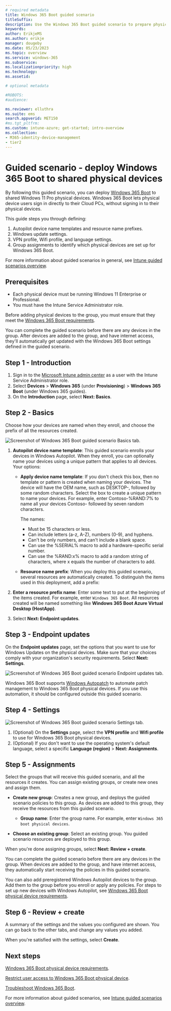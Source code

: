 ```yaml
---
# required metadata
title: Windows 365 Boot guided scenario
titleSuffix:
description: Use the Windows 365 Boot guided scenario to prepare physical devices to boot directly to Cloud PCs
keywords:
author: ErikjeMS  
ms.author: erikje
manager: dougeby
ms.date: 05/23/2023
ms.topic: overview
ms.service: windows-365
ms.subservice:
ms.localizationpriority: high
ms.technology:
ms.assetid: 

# optional metadata

#ROBOTS:
#audience:

ms.reviewer: elluthra
ms.suite: ems
search.appverid: MET150
#ms.tgt_pltfrm:
ms.custom: intune-azure; get-started; intro-overview
ms.collection:
- M365-identity-device-management
- tier2
---
```


# Guided scenario - deploy Windows 365 Boot to shared physical devices

By following this guided scenario, you can deploy [Windows 365 Boot](windows-365-boot-overview.md) to shared Windows 11 Pro physical devices. Windows 365 Boot lets physical device users sign in directly to their Cloud PCs, without signing in to their physical devices.

This guide steps you through defining:

1. Autopilot device name templates and resource name prefixes.
2. Windows update settings.
3. VPN profile, Wifi profile, and language settings.
4. Group assignments to identify which physical devices are set up for Windows 365 Boot.

For more information about guided scenarios in general, see [Intune guided scenarios overview](/en-us/mem/intune/fundamentals/guided-scenarios-overview).

## Prerequisites

- Each physical device must be running Windows 11 Enterprise or Professional.
- You must have the Intune Service Administrator role.

Before adding physical devices to the group, you must ensure that they meet the [Windows 365 Boot requirements](windows-365-boot-physical-device-requirements.md).

You can complete the guided scenario before there are any devices in the group. After devices are added to the group, and have internet access, they'll automatically get updated with the Windows 365 Boot settings defined in the guided scenario.

## Step 1 - Introduction

1. Sign in to the [Microsoft Intune admin center](https://go.microsoft.com/fwlink/?linkid=2109431) as a user with the Intune Service Administrator role.
2. Select **Devices** > **Windows 365** (under **Provisioning**) > **Windows 365 Boot** (under Windows 365 guides).
3. On the **Introduction** page, select **Next: Basics**.

## Step 2 - Basics

Choose how your devices are named when they enroll, and choose the prefix of all the resources created.

![Screenshot of Windows 365 Boot guided scenario Basics tab.](./media/windows-365-boot-guide/basics-tab.png)

1. **Autopilot device name template**: This guided scenario enrolls your devices in Windows Autopilot. When they enroll, you can optionally name your devices using a unique pattern that applies to all devices. Your options:

   - **Apply device name template**: If you don't check this box, then no template or pattern is created when naming your devices. The device will have the OEM name, such as DESKTOP-, followed by some random characters. Select the box to create a unique pattern to name your devices. For example, enter Contoso-%RAND:7% to name all your devices Contoso- followed by seven random characters.

     The names:

     - Must be 15 characters or less.
     - Can include letters (a-z, A-Z), numbers (0-9), and hyphens.
     - Can't be only numbers, and can't include a blank space.
     - Can use the %SERIAL% macro to add a hardware-specific serial number.
     - Can use the %RAND:x% macro to add a random string of characters, where x equals the number of characters to add.

   - **Resource name prefix**: When you deploy this guided scenario, several resources are automatically created. To distinguish the items used in this deployment, add a prefix:

2. **Enter a resource prefix name**: Enter some text to put at the beginning of the items created. For example, enter `Windows 365 Boot`. All resources created will be named something like **Windows 365 Boot Azure Virtual Desktop (HostApp)**.

3. Select **Next: Endpoint updates**.

## Step 3 - Endpoint updates

On the **Endpoint updates** page, set the options that you want to use for Windows Updates on the physical devices. Make sure that your choices comply with your organization's security requirements. Select **Next: Settings**.

![Screenshot of Windows 365 Boot guided scenario Endpoint updates tab.](./media/windows-365-boot-guide/endpoint-updates-tab.png)

Windows 365 Boot supports [Windows Autopatch](/windows/deployment/windows-autopatch/overview/windows-autopatch-overview) to automate patch management to Windows 365 Boot physical devices. If you use this automation, it should be configured outside this guided scenario.  

## Step 4 - Settings

![Screenshot of Windows 365 Boot guided scenario Settings tab.](./media/windows-365-boot-guide/settings-tab.png)

1. (Optional) On the **Settings** page, select the **VPN profile** and **Wifi profile** to use for Windows 365 Boot physical devices.
2. (Optional) If you don't want to use the operating system's default language, select a specific **Language (region)** > **Next: Assignments**.

## Step 5 - Assignments

Select the groups that will receive this guided scenario, and all the resources it creates. You can assign existing groups, or create new ones and assign them.

- **Create new group**: Creates a new group, and deploys the guided scenario policies to this group. As devices are added to this group, they receive the resources from this guided scenario.

  - **Group name**: Enter the group name. For example, enter `Windows 365 boot physical devices`.

- **Choose an existing group**: Select an existing group. You guided scenario resources are deployed to this group.

When you're done assigning groups, select **Next: Review + create**.

You can complete the guided scenario before there are any devices in the group. When devices are added to the group, and have internet access, they automatically start receiving the policies in this guided scenario.

You can also add preregistered Windows Autopilot devices to the group. Add them to the group before you enroll or apply any policies. For steps to set up new devices with Windows Autopilot, see [Windows 365 Boot physical device requirements](windows-365-boot-physical-device-requirements.md).

## Step 6 - Review + create

A summary of the settings and the values you configured are shown. You can go back to the other tabs, and change any values you added.

When you're satisfied with the settings, select **Create**.

<!-- ########################## -->
## Next steps

[Windows 365 Boot physical device requirements](windows-365-boot-physical-device-requirements.md).

[Restrict user access to Windows 365 Boot physical device](windows-365-boot-restrict-user-access-physical-device.md).

[Troubleshoot Windows 365 Boot](troubleshoot-windows-365-boot.md).

For more information about guided scenarios, see [Intune guided scenarios overview](/en-us/mem/intune/fundamentals/guided-scenarios-overview).
